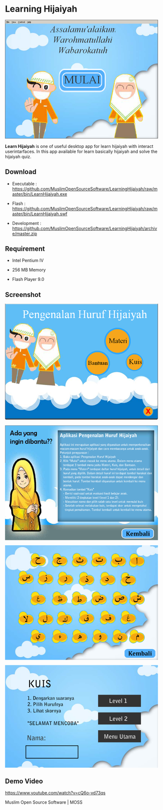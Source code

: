 # Learning Hijaiyah

![LearnHijaiyahApp](https://raw.githubusercontent.com/MuslimOpenSourceSoftware/LearningHijaiyah/master/resources/ss/SplashHijaiyah-moss.png)

**Learn Hijaiyah** is one of useful desktop app for learn hijaiyah with interact userintarfaces. In this app available for learn basically hijaiyah and solve the hijaiyah quiz.

## Download 

* Executable : https://github.com/MuslimOpenSourceSoftware/LearningHijaiyah/raw/master/bin/LearnHijaiyah.exe

* Flash : https://github.com/MuslimOpenSourceSoftware/LearningHijaiyah/raw/master/bin/LearnHijaiyah.swf

* Development : https://github.com/MuslimOpenSourceSoftware/LearningHijaiyah/archive/master.zip

## Requirement

* Intel Pentium IV

* 256 MB Memory

* Flash Player 9.0

## Screenshot

![LearnHijaiyahAppMenuMoss](https://raw.githubusercontent.com/MuslimOpenSourceSoftware/LearningHijaiyah/master/resources/ss/menuHijaiyah-moss.png)

![LearnHijaiyahAppHelpMoss](https://raw.githubusercontent.com/MuslimOpenSourceSoftware/LearningHijaiyah/master/resources/ss/HelpHijaiyahApp-aplikasimuslim-moss.png)

![LearnHijaiyahAppMateriMoss](https://raw.githubusercontent.com/MuslimOpenSourceSoftware/LearningHijaiyah/master/resources/ss/hijaiyah-aplikasimuslim-moss.png)

![LearnHijaiyahAppKuisMoss](https://raw.githubusercontent.com/MuslimOpenSourceSoftware/LearningHijaiyah/master/resources/ss/kuisHijaiyah-aplikasimuslim-moss.png)

## Demo Video

https://www.youtube.com/watch?v=cQ6o-vd73qs

Muslim Open Source Software | MOSS
